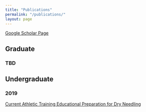 ```yaml
---
title: "Publications"
permalink: "/publications/"
layout: page
---
```


[Google Scholar Page](https://scholar.google.com/citations?user=dgXjBkMAAAAJ&hl=en&oi=ao)

## Graduate 

### TBD



## Undergraduate 

### 2019

[Current Athletic Training Educational Preparation for Dry Needling](https://scholarworks.bgsu.edu/cgi/viewcontent.cgi?article=1158&context=jsmahs)
